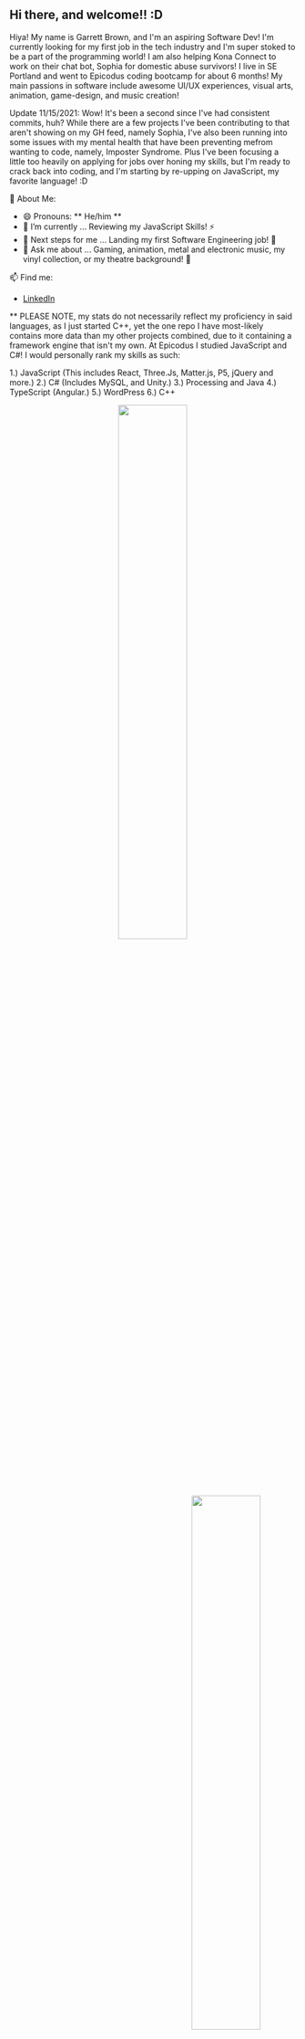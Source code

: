  <div>  
  <h2>Hi there, and welcome!! :D </h2>
  <p>
  </p>
</div>

Hiya! My name is Garrett Brown, and I'm an aspiring Software Dev! I'm currently looking for my first job in the tech industry and I'm super stoked to be a part of the programming world! I am also helping Kona Connect to work on their chat bot, Sophia for domestic abuse survivors! I live in SE Portland and went to Epicodus coding bootcamp for about 6 months! My main passions in software include awesome UI/UX experiences, visual arts, animation, game-design, and music creation!

Update 11/15/2021: Wow! It's been a second since I've had consistent commits, huh? While there are a few projects I've been contributing to that aren't showing on my GH feed, namely Sophia, I've also been running into some issues with my mental health that have been preventing mefrom wanting to code, namely, Imposter Syndrome. Plus I've been focusing a little too heavily on applying for jobs over honing my skills, but I'm ready to crack back into coding, and I'm starting by re-upping on JavaScript, my favorite language! :D

📃 About Me:
- 😄 Pronouns: ** He/him **
- 🌱 I’m currently ...  Reviewing my JavaScript Skills!  ⚡ 
- 👣 Next steps for me ... Landing my first Software Engineering job! 🦾
- 💬 Ask me about ... Gaming, animation, metal and electronic music, my vinyl collection, or my theatre background! 🍹 

📫 Find me: 
- <a href=https://www.linkedin.com/in/garrett-brown-d/>LinkedIn</a>

** PLEASE NOTE, my stats do not necessarily reflect my proficiency in said languages, as I just started C++, yet the one repo I have most-likely contains more data than my other projects combined, due to it containing a framework engine that isn't my own. At Epicodus I studied JavaScript and C#! I would personally rank my skills as such:

1.) JavaScript (This includes React, Three.Js, Matter.js, P5, jQuery and more.)
2.) C# (Includes MySQL, and Unity.)
3.) Processing and Java
4.) TypeScript (Angular.)
5.) WordPress
6.) C++

<div align="center">
 
 <img style="display:inline-block" src="https://github-readme-stats.vercel.app/api/?username=garrettbrown-dev&show_icons=true&theme=algolia&hide_border=true" width="49%"/>
 <br/>
 <img style="display:inline-block; float:right" src="https://github-readme-stats.vercel.app/api/top-langs/?username=garrettbrown-dev&show_icons=true&theme=algolia&layout=compact&hide_border=true&hide=smalltalk" width="49%"/>
 
</div>
